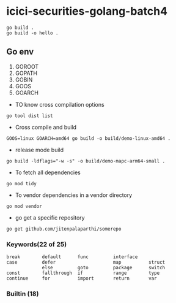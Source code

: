 # icici-securities-golang-batch4

``` 
go build .
go build -o hello .
```
## Go env
1. GOROOT 
2. GOPATH
3. GOBIN
4. GOOS
5. GOARCH

- TO know cross compilation options

```
go tool dist list
```

- Cross compile and build

```
GOOS=linux GOARCH=amd64 go build -o build/demo-linux-amd64 .
```

- release mode build

```
go build -ldflags="-w -s" -o build/demo-mapc-arm64-small .
```

- To fetch all dependencies

```
go mod tidy
```

- To vendor dependencies in a vendor directory

```
go mod vendor
```

- go get a specific repository

```
go get github.com/jitenpalaparthi/somerepo
```

### Keywords(22 of 25)

```
break        default      func         interface    
case         defer                     map          struct
             else         goto         package      switch
const        fallthrough  if           range        type
continue     for          import       return       var
```

### Builtin (18)

